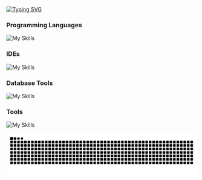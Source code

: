 [![Typing SVG](https://readme-typing-svg.demolab.com?font=Fira+Code&weight=600&size=22&duration=1500&pause=300&color=0C39F7&multiline=true&width=435&height=89&lines=Hello+%f0%9f%98%8e+Welcome+To+My+Github)](https://git.io/typing-svg)

### Programming Languages
![My Skills](https://skillicons.dev/icons?i=bootstrap,css,django,flask,html,js,nodejs,py&theme=dark)
### IDEs
![My Skills](https://skillicons.dev/icons?i=neovim,vim,vscode&theme=dark)
### Database Tools 
![My Skills](https://skillicons.dev/icons?i=mysql,postgres,sqlite&theme=dark)

### Tools

![My Skills](https://skillicons.dev/icons?i=bash,docker,git,github,githubactions,heroku,linux,stackoverflow&theme=dark)

![](https://github.com/CodeConnoisseur74/CodeConnoisseur74/blob/output/github-contribution-grid-snake-dark.svg)
